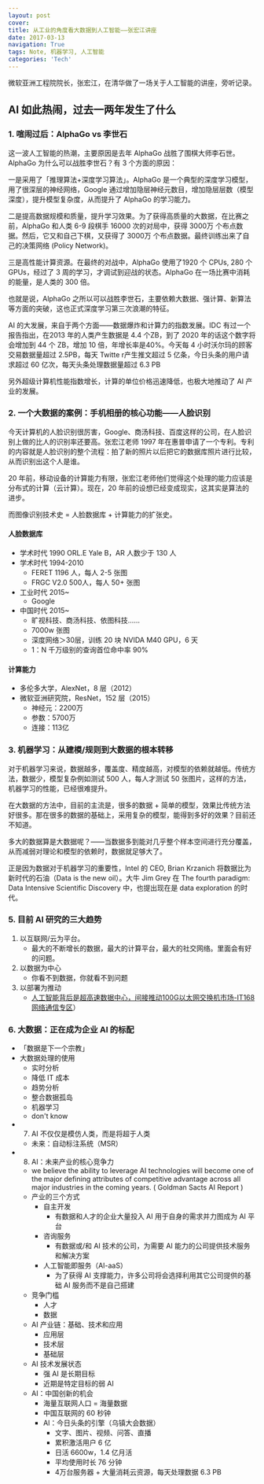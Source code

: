 ```yaml
---
layout: post
cover:
title: 从工业的角度看大数据到人工智能——张宏江讲座
date: 2017-03-13
navigation: True
tags: Note, 机器学习, 人工智能
categories: 'Tech'
---
```



微软亚洲工程院院长，张宏江，在清华做了一场关于人工智能的讲座，旁听记录。

<!--more-->


## AI 如此热闹，过去一两年发生了什么

### 1. 喧闹过后：AlphaGo vs 李世石

这一波人工智能的热潮，主要原因是去年 AlphaGo 战胜了围棋大师李石世。AlphaGo 为什么可以战胜李世石？有 3 个方面的原因：

一是采用了「推理算法+深度学习算法」。AlphaGo 是一个典型的深度学习模型，用了很深层的神经网络，Google 通过增加隐层神经元数目，增加隐层层数（模型深度），提升模型复杂度，从而提升了 AlphaGo 的学习能力。

二是提高数据规模和质量，提升学习效果。为了获得高质量的大数据，在比赛之前，AlphaGo  和人类 6-9 段棋手 16000 次的对局中，获得 3000万 个布点数据。然后，它又和自己下棋，又获得了 3000万 个布点数据。最终训练出来了自己的决策网络 (Policy Network)。
 
三是高性能计算资源。在最终的对战中，AlphaGo 使用了1920 个 CPUs, 280 个 GPUs，经过了 3 周的学习，才调试到迎战的状态。AlphaGo 在一场比赛中消耗的能量，是人类的 300 倍。

也就是说，AlphaGo 之所以可以战胜李世石，主要依赖大数据、强计算、新算法等方面的突破，这也正式深度学习第三次浪潮的特征。
  
AI 的大发展，来自于两个方面——数据爆炸和计算力的指数发展。IDC 有过一个报告指出，在2013 年的人类产生数据是 4.4 个ZB，到了 2020 年的话这个数字将会增加到 44 个 ZB，增加 10 倍，年增长率是40%。今天每 4 小时沃尔玛的顾客交易数据量超过 2.5PB，每天 Twitte r产生推文超过 5 亿条，今日头条的用户请求超过 60 亿次，每天头条处理数据量超过 6.3 PB

另外超级计算机性能指数增长，计算的单位价格迅速降低，也极大地推动了 AI 产业的发展。

### 2. 一个大数据的案例：手机相册的核心功能——人脸识别

今天计算机的人脸识别很厉害，Google、商汤科技、百度这样的公司，在人脸识别上做的比人的识别率还要高。张宏江老师 1997 年在惠普申请了一个专利。专利的内容就是人脸识别的整个流程：拍了新的照片以后把它的数据库照片进行比较，从而识别出这个人是谁。

20 年前，移动设备的计算能力有限，张宏江老师他们觉得这个处理的能力应该是分布式的计算（云计算）。现在，20 年前的设想已经变成现实，这其实是算法的进步。

而图像识别技术史 = 人脸数据库 + 计算能力的扩张史。

#### 人脸数据库

- 学术时代 1990 ORL.E Yale B，AR 人数少于 130 人
- 学术时代 1994-2010
    - FERET 1196 人，每人 2-5 张图
    - FRGC V2.0 500人，每人 50+ 张图
- 工业时代 2015~
    - Google
- 中国时代 2015~
    - 旷视科技、商汤科技、依图科技……
    - 7000w 张图
    - 深度网络＞30层，训练 20 块 NVIDA M40 GPU，6 天
    - 1：N 千万级别的查询首位命中率 90%

#### 计算能力

- 多伦多大学，AlexNet，8 层（2012）
- 微软亚洲研究院，ResNet，152 层（2015）
    - 神经元：2200万
    - 参数：5700万
    - 连接：113亿

### 3. 机器学习：从建模/规则到大数据的根本转移

对于机器学习来说，数据越多，覆盖度、精度越高，对模型的依赖就越低。传统方法，数据少，模型复杂例如测试 500 人，每人才测试 50 张图片，这样的方法，机器学习的性能，已经很难提升。

在大数据的方法中，目前的主流是，很多的数据 + 简单的模型，效果比传统方法好很多。那在很多的数据的基础上，采用复杂的模型，能得到多好的效果？目前还不知道。

多大的数据算是大数据呢？——当数据多到能对几乎整个样本空间进行充分覆盖，从而减弱对理论和模型的依赖时，数据就足够大了。

正是因为数据对于机器学习的重要性，Intel 的 CEO, Brian Krzanich 将数据比为新时代的石油（Data is the new oil）。大牛 Jim Grey 在 The fourth paradigm: Data Intensive Scientific Discovery 中，也提出现在是 data exploration 的时代。

### 5. 目前 AI 研究的三大趋势

1. 以互联网/云为平台。
    - 最大的不断增长的数据，最大的计算平台，最大的社交网络。里面会有好的问题。
2. 以数据为中心
    - 你看不到数据，你就看不到问题
3. 以部署为推动
	  - [人工智能背后是超高速数据中心，间接推动100G以太网交换机市场-IT168 网络通信专区](http://net.it168.com/a2017/0718/3148/000003148818.shtml)）
  
### 6. 大数据：正在成为企业 AI 的标配

  - 「数据是下一个宗教」
  - 大数据处理的使用
    - 实时分析
    - 降低 IT 成本
    - 趋势分析
    - 整合数据孤岛
    - 机器学习
    - don't know
- 7. AI 不仅仅是模仿人类，而是将超于人类
  - 未来：自动标注系统（MSR）
- 8. AI：未来产业的核心竞争力
  - we believe the ability to leverage AI technologies will become one of the major defining attributes of competitive advantage across all major industries in the coming years. ( Goldman Sacts AI Report )
  - 产业的三个方式
    - 自主开发
      - 有数据和人才的企业大量投入 AI 用于自身的需求并力图成为 AI 平台
    - 咨询服务
      - 有数据或/和 AI 技术的公司，为需要 AI 能力的公司提供技术服务和解决方案
    - 人工智能即服务（AI-aaS）
      - 为了获得 AI 支撑能力，许多公司将会选择利用其它公司提供的基础 AI 服务而不是自己搭建
  - 竞争门槛
    - 人才
    - 数据
  - AI 产业链：基础、技术和应用
    - 应用层
    - 技术层
    - 基础层
  - AI 技术发展状态
    - 强 AI 是长期目标
    - 近期是特定目标的弱 AI
  - AI：中国创新的机会
    - 海量互联网人口 = 海量数据
    - 中国互联网的 60 秒钟
    - AI：今日头条的引擎（乌镇大会数据）
      - 文字、图片、视频、问答、直播
      - 累积激活用户 6 亿
      - 日活 6600w，1.4 亿月活
      - 平均使用时长 76 分钟
      - 4万台服务器 + 大量消耗云资源，每天处理数据 6.3 PB



